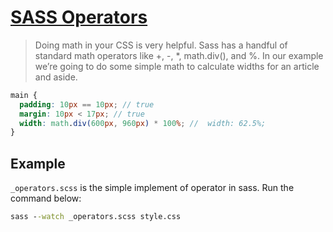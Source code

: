 # [SASS Operators](https://sass-lang.com/guide/#operators)

> Doing math in your CSS is very helpful. Sass has a handful of standard math operators like +, -, \*, math.div(), and %. In our example we’re going to do some simple math to calculate widths for an article and aside.

```scss
main {
  padding: 10px == 10px; // true
  margin: 10px < 17px; // true
  width: math.div(600px, 960px) * 100%; //  width: 62.5%;
}
```

## Example

`_operators.scss` is the simple implement of operator in sass. Run the command below:

```cmd
sass --watch _operators.scss style.css
```
